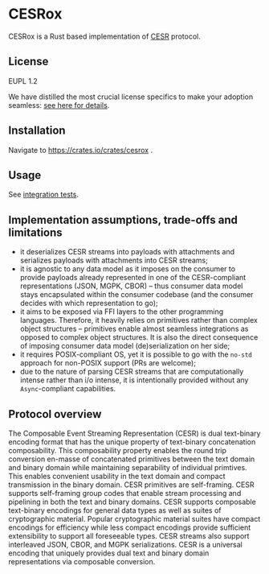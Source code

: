 # CESRox

CESRox is a Rust based implementation of [CESR](https://weboftrust.github.io/ietf-cesr/draft-ssmith-cesr.html) protocol.

## License

EUPL 1.2 

We have distilled the most crucial license specifics to make your adoption seamless: [see here for details](https://github.com/THCLab/licensing).

## Installation

Navigate to https://crates.io/crates/cesrox .

## Usage

See [integration tests](https://github.com/THCLab/cesrox/blob/master/tests/client.rs).

## Implementation assumptions, trade-offs and limitations

- it deserializes CESR streams into payloads with attachments and serializes payloads with attachments into CESR streams;
- it is agnostic to any data model as it imposes on the consumer to provide payloads already represented in one of the CESR-compliant representations (JSON, MGPK, CBOR) – thus consumer data model stays encapsulated within the consumer codebase (and the consumer decides with which representation to go);
- it aims to be exposed via FFI layers to the other programming languages. Therefore, it heavily relies on primitives rather than complex object structures – primitives enable almost seamless integrations as opposed to complex object structures. It is also the direct consequence of imposing consumer data model (de)serialization on her side;
- it requires POSIX-compliant OS, yet it is possible to go with the `no-std` approach for non-POSIX support (PRs are welcome);
- due to the nature of parsing CESR streams that are computationally intense rather than i/o intense, it is intentionally provided without any `Async`-compliant capabilities.

## Protocol overview

The Composable Event Streaming Representation (CESR) is dual text-binary
encoding format that has the unique property of text-binary concatenation
composability. This composability property enables the round trip conversion
en-masse of concatenated primitives between the text domain and binary domain
while maintaining separability of individual primtives. This enables convenient
usability in the text domain and compact transmission in the binary domain.
CESR primitives are self-framing. CESR supports self-framing group codes that
enable stream processing and pipelining in both the text and binary domains.
CESR supports composable text-binary encodings for general data types as well
as suites of cryptographic material. Popular cryptographic material suites
have compact encodings for efficiency while less compact encodings provide
sufficient extensibility to support all foreseeable types. CESR streams also
support interleaved JSON, CBOR, and MGPK serializations. CESR is a universal
encoding that uniquely provides dual text and binary domain representations
via composable conversion.
